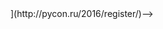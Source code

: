 
<!--<b>Price PyCon Russia 2016:</b>

* 15 000 rub.

<b>Included with your ticket:</b>

- Participate in the conference (2 days)
- Lunch and dinner 3 July, breakfast and lunch 4 July   
- All coffee breaks  
- Entertainment 3 July
- Bus from the city to the venue and back. -->

<!--[REGISTRATION -->](http://pycon.ru/2016/register/)-->
